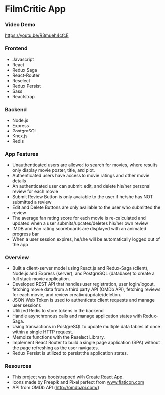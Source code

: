 
# FilmCritic App

### Video Demo
https://youtu.be/R3mueh4cfcE

### Frontend 
* Javascript
* React
* Redux Saga
* React-Router
* Reselect 
* Redux Persist
* Sass
* Reactstrap

### Backend
* Node.js
* Express
* PostgreSQL
* Knex.js
* Redis

### App Features
* Unauthenticated users are allowed to search for movies, where results only display movie poster, title, and plot.
* Authenticated users have access to movie ratings and other movie details
* An authenticated user can submit, edit, and delete his/her personal review for each movie
* Submit Review Button is only available to the user if he/she has NOT submitted a review
* Edit and Delete Buttons are only available to the user who submitted the review
* The average fan rating score for each movie is re-calculated and updated when a user submits/updates/deletes his/her own review
* IMDB and Fan rating scoreboards are displayed with an animated progress bar
* When a user session expires, he/she will be automatically logged out of the app

### Overview
* Built a client-server model using React.js and Redux-Saga (client), Node.js and Express (server), and PostgreSQL (database) to create a full stack movie application.
* Developed REST API that handles user registration, user login/logout, fetching movie data from a third party API (OMDb API), fetching reviews for each movie, and review creation/update/deletion.
* JSON Web Token is used to authenticate client requests and manage user sessions
* Utilized Redis to store tokens in the backend
* Handle asynchronous calls and manage application states with Redux-Saga.
* Using transactions in PostgreSQL to update multiple data tables at once within a single HTTP request.
* Memoize functions with the Reselect Library.
* Implement React Router to build a single page application (SPA) without the page refreshing as the user navigates.
* Redux Persist is utilized to persist the application states.


### Resources
* This project was bootstrapped with [Create React App](https://github.com/facebook/create-react-app).
* Icons made by Freepik and Pixel perfect from www.flaticon.com
* API from OMDb API (http://omdbapi.com/)